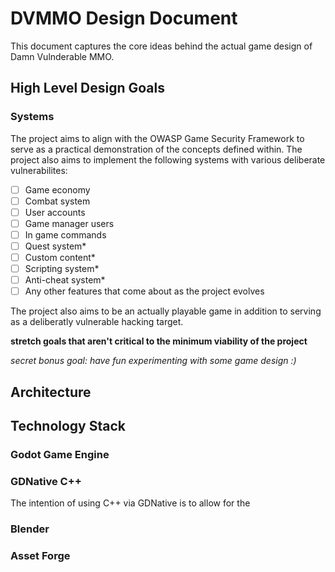 # DVMMO Design Document

This document captures the core ideas behind the actual game design of Damn Vulnderable MMO.

## High Level Design Goals

### Systems
The project aims to align with the OWASP Game Security Framework to serve as a practical demonstration of the concepts defined within. The project also aims to implement the following systems with various deliberate vulnerabilites:

- [ ] Game economy
- [ ] Combat system
- [ ] User accounts
- [ ] Game manager users
- [ ] In game commands
- [ ] Quest system*
- [ ] Custom content*
- [ ] Scripting system*
- [ ] Anti-cheat system*
- [ ] Any other features that come about as the project evolves

The project also aims to be an actually playable game in addition to serving as a deliberatly vulnerable hacking target.

**stretch goals that aren't critical to the minimum viability of the project**

*secret bonus goal: have fun experimenting with some game design :)*

## Architecture

## Technology Stack

### Godot Game Engine
### GDNative C++

The intention of using C++ via GDNative is to allow for the 

### Blender

### Asset Forge
